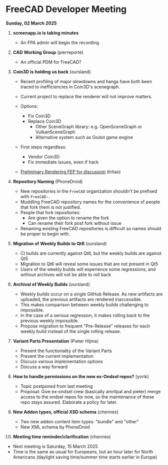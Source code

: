 # FreeCAD Developer Meeting

**Sunday, 02 March 2025**

1. **screenapp.io is taking minutes**
   - An FPA admin will begin the recording

2. **CAD Working Group** (pierreporte)
   - An official PDM for FreeCAD?

3. **Coin3D is holding us back** (oursland)
   - Recent profiling of major slowdowns and hangs have both been traced to inefficiencies in Coin3D's scenegraph.
   - Current project to replace the renderer will not improve matters.
   - Options:
      - Fix Coin3D
      - Replace Coin3D
         - Other SceneGraph library: e.g. OpenSceneGraph or VulkanSceneGraph
         - Alternative system such as Godot game engine
   - First steps regardless:
      - Vendor Coin3D
      - Fix immediate issues, even if hack

   - [Preliminary Rendering FEP for discussion](https://gist.github.com/tritao/3ca2908a5887235550c49340a14078a0) (tritao)

4. **Repository Naming** (PhoneDroid)
   - New repositories in the `FreeCAD` organization shouldn't be prefixed with `FreeCAD-`.
   - Muddling FreeCAD repository names for the convenience of people that fork them is not justified.
   - People that fork repositories:
      - Are given the option to rename the fork
      - Can rename their fork post fork without issue
   - Renaming existing FreeCAD repositories is difficult so names should be proper to begin with.

5. **Migration of Weekly Builds to Qt6** (oursland)
   - CI builds are currently against Qt6, but the weekly builds are against Qt5
   - Migration to Qt6 will reveal some issues that are not present in Qt5
   - Users of the weekly builds will experience some regressions, and without archives will not be able to roll back

6. **Archival of Weekly Builds** (oursland)
   - Weekly builds occur on a single GitHub Release.  As new artifacts are uploaded, the previous artifacts are rendered inaccessible.
   - This makes comparison between weekly builds challenging to impossible.
   - In the case of a serious regression, it makes rolling back to the previous weekly impossible.
   - Propose migration to frequent "Pre-Release" releases for each weekly build instead of the single rolling release.

7. **Variant Parts Presentation** (Pieter Hijma)
   - Present the functionality of the Variant Parts
   - Present the current implementation
   - Discuss various implementation options
   - Discuss a way forward

8. **How to handle permissions on the new ex-Ondsel repos?** (yorik)
   - Topic postponed from last meeting
   - Proposal: Give ex-ondsel crew (basically amritpal and pieter) merge access to the ondsel repos for now, so the maintenance of these repo stays assured. Elaborate a policy for later.

9. **New Addon types, official XSD schema** (chennes)
   - Two new addon content item types: "bundle" and "other"
   - New XML schema by PhoneDroid 

10. **Meeting time reminder/clarification** (chennes)
   - Next meeting is Saturday, 15 March 2025
   - Time is the same as usual for Europeans, but an hour later for North Americans (daylight saving time/summer time starts earlier in Europe)
